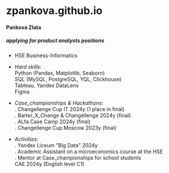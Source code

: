# zpankova.github.io

#### Pankova Zlata 
##### applying for product analysts positions
- HSE Business-Informatics

- *Hard skills*:  
  Python (Pandas, Matplotlib, Seaborn)  
  SQL (MySQL,  PostgreSQL, YQL, Clickhouse)  
  Tableau, Yandex DataLens  
  Figma
  
- *Case_championships & Hackathons*:  
  . Changellenge Cup IT 2024y (1 place in final)  
  . Barter_X_Change & Changellenge 2024y (final)  
  . ALfa Case Camp 2024y (final)  
  . Changellenge  Cup Moscow 2023y (final)
  
- *Activities*:  
  . Yandex Liceum "Big Data" 2024y  
  . Academic Assistant on a microeconomics course at the HSE  
  . Mentor at Case_championships for school students  
    CAE 2024y (English level C1)  
